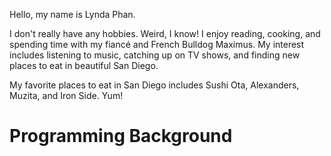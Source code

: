 Hello, my name is Lynda Phan.

I don't really have any hobbies. Weird, I know! I enjoy reading, cooking, and spending time with my fiancé and French Bulldog Maximus. My interest includes listening to music, catching up on TV shows, and finding new places to eat in beautiful San Diego.

My favorite places to eat in San Diego includes Sushi Ota, Alexanders, Muzita, and Iron Side. Yum!

# Programming Background
